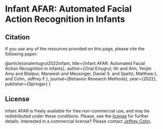 # Infant AFAR: Automated Facial Action Recognition in Infants

## Citation 

If you use any of the resources provided on this page, please cite the following paper:

@article{onalertugrul2022infant,
  title={Infant AFAR: Automated Facial Action Recognition in Infants},
  author={Onal Ertugrul, Itir and Ahn, Yeojin Amy and Bilalpur, Maneesh and Messinger, Daniel S. and Speltz, Matthew L. and Cohn, Jeffrey F.},
  journal={Behavior Research Methods},
  year={2022},
  publisher={Springer}
}

## License

Infant AFAR is freely available for free non-commercial use, and may be redistributed under these conditions. Please, see the [license](../LICENSE_InfantAFAR) for further details. Interested in a commercial license? Please contact [Jeffrey Cohn](http://www.jeffcohn.net/).
